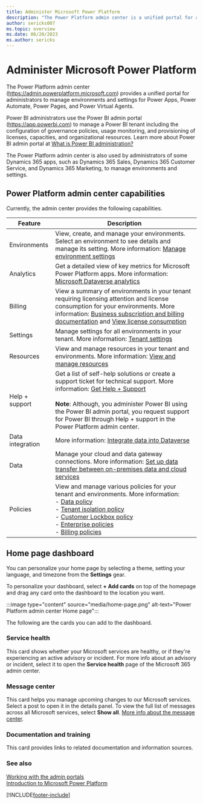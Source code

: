 ```yaml
---
title: Administer Microsoft Power Platform
description: "The Power Platform admin center is a unified portal for administrators to manage environments and settings for Power Apps, Power Automate, Power Pages, Power Virtual Agents, and customer engagement apps (such as Dynamics 365 Sales, Dynamics 365 Customer Service, and Dynamics 365 Marketing)."
author: sericks007
ms.topic: overview
ms.date: 06/20/2023
ms.author: sericks
---
```

# Administer Microsoft Power Platform

The Power Platform admin center (<https://admin.powerplatform.microsoft.com>) provides a unified portal for administrators to manage environments and settings for Power Apps, Power Automate, Power Pages, and Power Virtual Agents.

Power BI administrators use the Power BI admin portal (<https://app.powerbi.com>) to manage a Power BI tenant including the configuration of governance policies, usage monitoring, and provisioning of licenses, capacities, and organizational resources. Learn more about Power BI admin portal at [What is Power BI administration?](/power-bi/service-admin-administering-power-bi-in-your-organization)

The Power Platform admin center is also used by administrators of some Dynamics 365 apps, such as Dynamics 365 Sales, Dynamics 365 Customer Service, and Dynamics 365 Marketing, to manage environments and settings.

## Power Platform admin center capabilities

Currently, the admin center provides the following capabilities.

|Feature  |Description  |
|---------|---------|
|Environments | View, create, and manage your environments. Select an environment to see details and manage its setting. More information: [Manage environment settings](./admin-settings.md)|
|Analytics     | Get a detailed view of key metrics for Microsoft Power Platform apps. More information: [Microsoft Dataverse analytics](./analytics-common-data-service.md)      |
|Billing  |  View a summary of environments in your tenant requiring licensing attention and license consumption for your environments. More information: [Business subscription and billing documentation](/microsoft-365/commerce) and [View license consumption](view-license-consumption-issues.md)  |
|Settings  |  Manage settings for all environments in your tenant. More information: [Tenant settings](tenant-settings.md)  |
|Resources  |  View and manage resources in your tenant and environments. More information: [View and manage resources](view-manage-resources.md)  |
|Help + support     | Get a list of self-help solutions or create a support ticket for technical support. More information: [Get Help + Support](./get-help-support.md)<br/><br/>**Note**: Although, you administer Power BI using the Power BI admin portal, you request support for Power BI through Help + support in the Power Platform admin center.       |
|Data integration| More information: [Integrate data into Dataverse](data-integrator.md) |
|Data| Manage your cloud and data gateway connections. More information: [Set up data transfer between on-premises data and cloud services](onpremises-data-gateway-management.md) |
|Policies     | View and manage various policies for your tenant and environments. More information:<br/>- [Data policy](create-dlp-policy.md)<br/>- [Tenant isolation policy](cross-tenant-restrictions.md)<br/>- [Customer Lockbox policy](about-lockbox.md)<br/>- [Enterprise policies](customer-managed-key.md)<br/>- [Billing policies](pay-as-you-go-overview.md)|

## Home page dashboard

You can personalize your home page by selecting a theme, setting your language, and timezone from the **Settings** gear.

To personalize your dashboard, select **+ Add cards** on top of the homepage and drag any card onto the dashboard to the location you want.

:::image type="content" source="media/home-page.png" alt-text="Power Platform admin center Home page":::

The following are the cards you can add to the dashboard.

### Service health

This card shows whether your Microsoft services are healthy, or if they're experiencing an active advisory or incident. For more info about an advisory or incident, select it to open the **Service health** page of the Microsoft 365 admin center.

### Message center

This card helps you manage upcoming changes to our Microsoft services. Select a post to open it in the details panel. To view the full list of messages across all Microsoft services, select **Show all**. [More info about the message center](/office365/admin/manage/message-center).

### Documentation and training

This card provides links to related documentation and information sources.

### See also

[Working with the admin portals](wp-work-with-admin-portals.md) <br />
[Introduction to Microsoft Power Platform](/training/modules/introduction-power-platform/)

[!INCLUDE[footer-include](../includes/footer-banner.md)]
